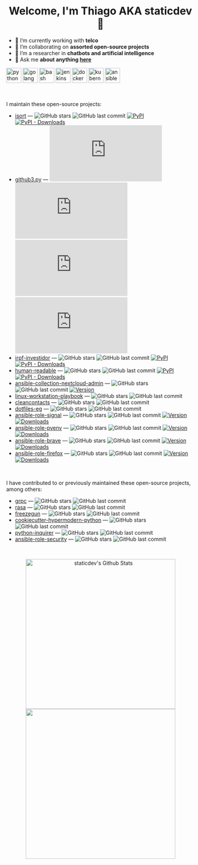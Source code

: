 <h1 align="center"> Welcome, I'm Thiago AKA staticdev 👋 </h1>

- 🔭 I’m currently working with **telco**
- 👯 I’m collaborating on **assorted open-source projects**
- 🌱 I’m a researcher in **chatbots and artificial intelligence**
- 💬 Ask me **about anything [here](https://github.com/staticdev/staticdev/issues)**

<p align="left"><img src="https://www.vectorlogo.zone/logos/python/python-icon.svg" alt="python" width="40" height="40"/> <img src="https://www.vectorlogo.zone/logos/golang/golang-icon.svg" alt="golang" width="40" height="40"/> <img src="https://www.vectorlogo.zone/logos/gnu_bash/gnu_bash-icon.svg" alt="bash" width="40" height="40"/> <img src="https://www.vectorlogo.zone/logos/jenkins/jenkins-icon.svg" alt="jenkins" width="40" height="40"/> <img src="https://www.vectorlogo.zone/logos/docker/docker-icon.svg" alt="docker" width="40" height="40"/> <img src="https://www.vectorlogo.zone/logos/kubernetes/kubernetes-icon.svg" alt="kubernetes" width="40" height="40"/> <img src="https://www.vectorlogo.zone/logos/ansible/ansible-icon.svg" alt="ansible" width="40" height="40"/></p>

<br />

I maintain these open-source projects:

<!-- [[[cog

repos = [
    "PyCQA/isort",
    "sigmavirus24/github3.py",
    "staticdev/irpf-investidor",
    "staticdev/human-readable",
]

for repo in repos:
    org, _, package = repo.partition("/")
    entry = f"""\
- [{package}](https://github.com/{repo}) &mdash;
  ![GitHub stars](https://img.shields.io/github/stars/{repo}?style=flat-square)
  ![GitHub last commit](https://img.shields.io/github/last-commit/{repo}?logo=python&style=flat-square)
  [![PyPI](https://img.shields.io/pypi/v/{package}?style=flat-square)](https://pypi.org/project/{package})
  [![PyPI - Downloads](https://img.shields.io/pypi/dm/{package}?style=flat-square)](https://pypistats.org/packages/{package})
"""
    cog.out(entry)

repos = [
    "nextcloud/ansible-collection-nextcloud-admin",
    "staticdev/linux-workstation-playbook",
    "staticdev/cleancontacts",
    "staticdev/dotfiles-eg",
]

for repo in repos:
    org, _, package = repo.partition("/")
    entry = f"""\
- [{package}]({url}) &mdash;
  ![GitHub last commit](https://img.shields.io/github/last-commit/{repo}?logo=python&style=flat-square)
  ![GitHub stars](https://img.shields.io/github/stars/{repo}?style=flat-square)
"""
    cog.out(entry)

namespace = "staticdev"
repos = [
    ("staticdev/ansible-role-signal", "signal", 55466),
    ("staticdev/ansible-role-pyenv", "pyenv", 55478),
    ("staticdev/ansible-role-brave", "brave", 55985),
    ("staticdev/ansible-role-firefox", "firefox", 55555),
]

for repo, name, galaxy_id in repos:
    org, _, package = repo.partition("/")
    entry = f"""\
- [{package}]({url}) &mdash;
  ![GitHub last commit](https://img.shields.io/github/last-commit/{repo}?logo=python&style=flat-square)
  ![GitHub stars](https://img.shields.io/github/stars/{repo}?style=flat-square)
  [![Version](https://img.shields.io/github/release/{repo}.svg)](https://github.com/{repo}/releases/)
  [![Downloads](https://img.shields.io/ansible/role/d/{namespace}/{name})](https://galaxy.ansible.com/{repo})
"""
    cog.out(entry)

]]] -->
- [isort](https://github.com/PyCQA/isort) &mdash;
  ![GitHub stars](https://img.shields.io/github/stars/PyCQA/isort?style=flat-square)
  ![GitHub last commit](https://img.shields.io/github/last-commit/PyCQA/isort?logo=python&style=flat-square)
  [![PyPI](https://img.shields.io/pypi/v/isort?style=flat-square)](https://pypi.org/project/isort)
  [![PyPI - Downloads](https://img.shields.io/pypi/dm/isort?style=flat-square)](https://pypistats.org/packages/isort)
- [github3.py](https://github.com/sigmavirus24/github3.py) &mdash;
  ![GitHub stars](https://img.shields.io/github/stars/sigmavirus24/github3.py?style=flat-square)
  ![GitHub last commit](https://img.shields.io/github/last-commit/sigmavirus24/github3.py?logo=python&style=flat-square)
  [![PyPI](https://img.shields.io/pypi/v/github3.py?style=flat-square)](https://pypi.org/project/github3.py)
  [![PyPI - Downloads](https://img.shields.io/pypi/dm/github3.py?style=flat-square)](https://pypistats.org/packages/github3.py)
- [irpf-investidor](https://github.com/staticdev/irpf-investidor) &mdash;
  ![GitHub stars](https://img.shields.io/github/stars/staticdev/irpf-investidor?style=flat-square)
  ![GitHub last commit](https://img.shields.io/github/last-commit/staticdev/irpf-investidor?logo=python&style=flat-square)
  [![PyPI](https://img.shields.io/pypi/v/irpf-investidor?style=flat-square)](https://pypi.org/project/irpf-investidor)
  [![PyPI - Downloads](https://img.shields.io/pypi/dm/irpf-investidor?style=flat-square)](https://pypistats.org/packages/irpf-investidor)
- [human-readable](https://github.com/staticdev/human-readable) &mdash;
  ![GitHub stars](https://img.shields.io/github/stars/staticdev/human-readable?style=flat-square)
  ![GitHub last commit](https://img.shields.io/github/last-commit/staticdev/human-readable?logo=python&style=flat-square)
  [![PyPI](https://img.shields.io/pypi/v/human-readable?style=flat-square)](https://pypi.org/project/human-readable)
  [![PyPI - Downloads](https://img.shields.io/pypi/dm/human-readable?style=flat-square)](https://pypistats.org/packages/human-readable)
- [ansible-collection-nextcloud-admin](https://github.com/nextcloud/ansible-collection-nextcloud-admin) &mdash;
  ![GitHub stars](https://img.shields.io/github/stars/nextcloud/ansible-collection-nextcloud-admin?style=flat-square)
  ![GitHub last commit](https://img.shields.io/github/last-commit/nextcloud/ansible-collection-nextcloud-admin?logo=python&style=flat-square)
  [![Version](https://img.shields.io/github/release/nextcloud/ansible-collection-nextcloud-admin.svg)](https://github.com/nextcloud/ansible-collection-nextcloud-admin/releases/)
- [linux-workstation-playbook](https://github.com/staticdev/linux-workstation-playbook) &mdash;
  ![GitHub stars](https://img.shields.io/github/stars/staticdev/linux-workstation-playbook?style=flat-square)
  ![GitHub last commit](https://img.shields.io/github/last-commit/staticdev/linux-workstation-playbook?logo=python&style=flat-square)
- [cleancontacts](https://github.com/staticdev/cleancontacts) &mdash;
  ![GitHub stars](https://img.shields.io/github/stars/staticdev/cleancontacts?style=flat-square)
  ![GitHub last commit](https://img.shields.io/github/last-commit/staticdev/cleancontacts?logo=python&style=flat-square)
- [dotfiles-eg](https://github.com/staticdev/dotfiles-eg) &mdash;
  ![GitHub stars](https://img.shields.io/github/stars/staticdev/dotfiles-eg?style=flat-square)
  ![GitHub last commit](https://img.shields.io/github/last-commit/staticdev/dotfiles-eg?logo=python&style=flat-square)
- [ansible-role-signal](https://github.com/staticdev/ansible-role-signal) &mdash;
  ![GitHub stars](https://img.shields.io/github/stars/staticdev/ansible-role-signal?style=flat-square)
  ![GitHub last commit](https://img.shields.io/github/last-commit/staticdev/ansible-role-signal?logo=python&style=flat-square)
  [![Version](https://img.shields.io/github/release/staticdev/ansible-role-signal.svg)](https://github.com/staticdev/ansible-role-signal/releases/)
  [![Downloads](https://img.shields.io/ansible/role/d/staticdev/signal)](https://galaxy.ansible.com/staticdev/ansible-role-signal)
- [ansible-role-pyenv](https://github.com/staticdev/ansible-role-pyenv) &mdash;
  ![GitHub stars](https://img.shields.io/github/stars/staticdev/ansible-role-pyenv?style=flat-square)
  ![GitHub last commit](https://img.shields.io/github/last-commit/staticdev/ansible-role-pyenv?logo=python&style=flat-square)
  [![Version](https://img.shields.io/github/release/staticdev/ansible-role-pyenv.svg)](https://github.com/staticdev/ansible-role-pyenv/releases/)
  [![Downloads](https://img.shields.io/ansible/role/d/staticdev/pyenv)](https://galaxy.ansible.com/staticdev/ansible-role-pyenv)
- [ansible-role-brave](https://github.com/staticdev/ansible-role-brave) &mdash;
  ![GitHub stars](https://img.shields.io/github/stars/staticdev/ansible-role-brave?style=flat-square)
  ![GitHub last commit](https://img.shields.io/github/last-commit/staticdev/ansible-role-brave?logo=python&style=flat-square)
  [![Version](https://img.shields.io/github/release/staticdev/ansible-role-brave.svg)](https://github.com/staticdev/ansible-role-brave/releases/)
  [![Downloads](https://img.shields.io/ansible/role/d/staticdev/brave)](https://galaxy.ansible.com/staticdev/ansible-role-brave)
- [ansible-role-firefox](https://github.com/staticdev/ansible-role-firefox) &mdash;
  ![GitHub stars](https://img.shields.io/github/stars/staticdev/ansible-role-firefox?style=flat-square)
  ![GitHub last commit](https://img.shields.io/github/last-commit/staticdev/ansible-role-firefox?logo=python&style=flat-square)
  [![Version](https://img.shields.io/github/release/staticdev/ansible-role-firefox.svg)](https://github.com/staticdev/ansible-role-firefox/releases/)
  [![Downloads](https://img.shields.io/ansible/role/d/staticdev/firefox)](https://galaxy.ansible.com/staticdev/ansible-role-firefox)
<!-- [[[end]]] -->

<br />

I have contributed to or previously maintained these open-source projects, among others:

<!-- [[[cog

repos = [
    "grpc/grpc",
    "RasaHQ/rasa",
    "spulec/freezegun",
    "cjolowicz/cookiecutter-hypermodern-python",
    "magmax/python-inquirer",
    "geerlingguy/ansible-role-security",
]

for repo in repos:
    org, _, package = repo.partition("/")
    entry = f"""\
- [{package}]({url}) &mdash;
  ![GitHub last commit](https://img.shields.io/github/last-commit/{repo}?logo=python&style=flat-square)
  ![GitHub stars](https://img.shields.io/github/stars/{repo}?style=flat-square)
"""
    cog.out(entry)

]]] -->
- [grpc](https://github.com/grpc/grpc) &mdash;
  ![GitHub stars](https://img.shields.io/github/stars/grpc/grpc?style=flat-square)
  ![GitHub last commit](https://img.shields.io/github/last-commit/grpc/grpc?logo=python&style=flat-square)
- [rasa](https://github.com/RasaHQ/rasa) &mdash;
  ![GitHub stars](https://img.shields.io/github/stars/RasaHQ/rasa?style=flat-square)
  ![GitHub last commit](https://img.shields.io/github/last-commit/RasaHQ/rasa?logo=python&style=flat-square)
- [freezegun](https://github.com/spulec/freezegun) &mdash;
  ![GitHub stars](https://img.shields.io/github/stars/spulec/freezegun?style=flat-square)
  ![GitHub last commit](https://img.shields.io/github/last-commit/spulec/freezegun?logo=python&style=flat-square)
- [cookiecutter-hypermodern-python](https://github.com/cjolowicz/cookiecutter-hypermodern-python) &mdash;
  ![GitHub stars](https://img.shields.io/github/stars/cjolowicz/cookiecutter-hypermodern-python?style=flat-square)
  ![GitHub last commit](https://img.shields.io/github/last-commit/cjolowicz/cookiecutter-hypermodern-python?logo=python&style=flat-square)
- [python-inquirer](https://github.com/magmax/python-inquirer) &mdash;
  ![GitHub stars](https://img.shields.io/github/stars/magmax/python-inquirer?style=flat-square)
  ![GitHub last commit](https://img.shields.io/github/last-commit/magmax/python-inquirer?logo=python&style=flat-square)
- [ansible-role-security](https://github.com/geerlingguy/ansible-role-security) &mdash;
  ![GitHub stars](https://img.shields.io/github/stars/geerlingguy/ansible-role-security?style=flat-square)
  ![GitHub last commit](https://img.shields.io/github/last-commit/geerlingguy/ansible-role-security?logo=python&style=flat-square)
<!-- [[[end]]] -->

<br />

<p align = "center">
  <img alt="staticdev's Github Stats" src="https://github-readme-stats.vercel.app/api?username=staticdev&show_icons=true&hide_border=true" width=400 />
  <img src="https://github-readme-streak-stats.herokuapp.com?user=staticdev&hide_border=true" width=400>
</p>
